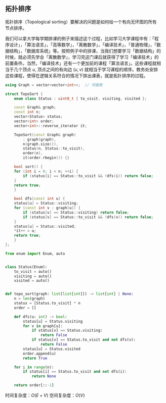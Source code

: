 ## 拓扑排序
拓扑排序（Topological sorting）要解决的问题是如何给一个有向无环图的所有节点排序。

我们可以拿大学每学期排课的例子来描述这个过程，比如学习大学课程中有：「程序设计」，「算法语言」，「高等数学」，「离散数学」，「编译技术」，「普通物理」，「数据结构」，「数据库系统」等。按照例子中的排课，当我们想要学习「数据结构」的时候，就必须先学会「离散数学」，学习完这门课后就获得了学习「编译技术」的前置条件。当然，「编译技术」还有一个更加前的课程「算法语言」。这些课程就相当于几个顶点 $u$, 顶点之间的有向边 $(u,v)$ 就相当于学习课程的顺序。教务处安排这些课程，使得在逻辑关系符合的情况下排出课表，就是拓扑排序的过程。


```cpp
using Graph = vector<vector<int>>;  // 邻接表

struct TopoSort {
    enum class Status : uint8_t { to_visit, visiting, visited };

    const Graph& graph;
    const int n;
    vector<Status> status;
    vector<int> order;
    vector<int>::reverse_iterator it;

    TopoSort(const Graph& graph)
        : graph(graph),
        n(graph.size()),
        status(n, Status::to_visit),
        order(n),
        it(order.rbegin()) {}

    bool sort() {
    for (int i = 0; i < n; ++i) {
        if (status[i] == Status::to_visit && !dfs(i)) return false;
    }
    return true;
    }

    bool dfs(const int u) {
    status[u] = Status::visiting;
    for (const int v : graph[u]) {
        if (status[v] == Status::visiting) return false;
        if (status[v] == Status::to_visit && !dfs(v)) return false;
    }
    status[u] = Status::visited;
    *it++ = u;
    return true;
    }
};
```

```python
from enum import Enum, auto


class Status(Enum):
    to_visit = auto()
    visiting = auto()
    visited = auto()


def topo_sort(graph: list[list[int]]) -> list[int] | None:
    n = len(graph)
    status = [Status.to_visit] * n
    order = []

    def dfs(u: int) -> bool:
        status[u] = Status.visiting
        for v in graph[u]:
            if status[v] == Status.visiting:
                return False
            if status[v] == Status.to_visit and not dfs(v):
                return False
        status[u] = Status.visited
        order.append(u)
        return True

    for i in range(n):
        if status[i] == Status.to_visit and not dfs(i):
            return None

    return order[::-1]
```

时间复杂度：$O(E+V)$ 空间复杂度：$O(V)$

